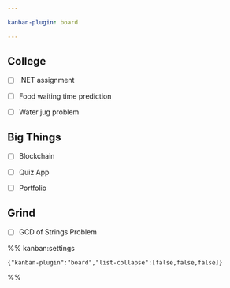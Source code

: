 ```yaml
---

kanban-plugin: board

---
```


## College

- [ ] .NET assignment
- [ ] Food waiting time prediction
- [ ] Water jug problem


## Big Things

- [ ] Blockchain
- [ ] Quiz App
- [ ] Portfolio


## Grind

- [ ] GCD of Strings Problem




%% kanban:settings
```
{"kanban-plugin":"board","list-collapse":[false,false,false]}
```
%%